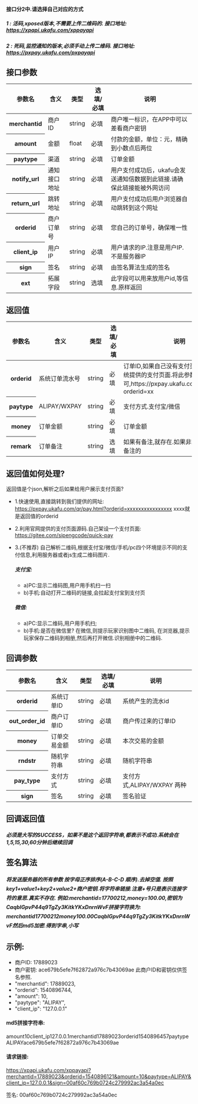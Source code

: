 #### 接口分2中.请选择自己对应的方式

##### 1 : 活码,xposed版本,不需要上传二维码的. 接口地址: https://xpapi.ukafu.com/xppayapi
##### 2 : 死码,监控通知的版本,必须手动上传二维码. 接口地址: https://pxpay.ukafu.com/pxpayapi

## 接口参数

<table class="table table-bordered">
    <thead>
    <tr class='api-doc-table'>
        <th>参数名</th>
        <th>含义</th>
        <th>类型</th>
        <th>选填/必填</th>
        <th>说明</th>
    </tr>
    </thead>
    <tbody>
    <tr>
        <th scope="row">merchantid</th>
        <td>商户ID</td>
        <td>string</td>
        <td>必填</td>
        <td>商户唯一标识，在APP中可以差看商户密钥</td>
    </tr>
    <tr>
        <th scope="row">amount</th>
        <td>金额</td>
        <td>float</td>
        <td>必填</td>    
        <td>付款的金额，单位：元，精确到小数点后两位</td>
    </tr>
    <tr>
        <th scope="row">paytype</th>
        <td>渠道</td>
        <td>string</td>
        <td>必填</td>    
        <td>订单金额</td>
    </tr>
    <tr>
        <th scope="row">notify_url</th>
        <td>通知接口地址</td>
        <td>string</td>
        <td>必填</td>    
        <td>用户支付成功后，ukafu会发送通知信数据到此链接.请确保此链接能被外网访问</td>
    </tr>
    <tr>
        <th scope="row">return_url</th>
        <td>跳转地址</td>
        <td>string</td>
        <td>必填</td>
        <td>用户支付成功后用户浏览器自动跳转到这个网址</td>
    </tr>
    <tr>
        <th scope="row">orderid</th>
        <td>商户订单号</td>
        <td>string</td>
        <td>必填</td>
        <td>您自己的订单号，确保唯一性</td>
    </tr>
    <tr>
        <th scope="row">client_ip</th>
        <td>用户IP</td>
        <td>string</td>
        <td>必填</td>
        <td>用户请求的IP.注意是用户IP.不是服务器IP</td>
    </tr>
    <tr>
        <th scope="row">sign</th>
        <td>签名</td>
        <td>string</td>
        <td>必填</td>
        <td>由签名算法生成的签名</td>
    </tr>
    <tr>
        <th scope="row">ext</th>
        <td>拓展字段</td>
        <td>string</td>
        <td>选填</td>
        <td>此字段可以用来放用户id,等信息.原样返回</td>
    </tr>
    </tbody>
</table>




## 返回值


<table class="table table-bordered">
    <thead>
    <tr class='api-doc-table'>
        <th>参数名</th>
        <th>含义</th>
        <th>类型</th>
        <th>选填/必填</th>
        <th>说明</th>
    </tr>
    </thead>
    <tbody>
    <tr>
        <th scope="row">orderid</th>
        <td>系统订单流水号</td>
        <td>string</td>
        <td>必填</td>
        <td> 订单ID,如果自己没有支付页面.可以使用系统提供的支付页面.将此参数带入即可,https://pxpay.ukafu.com/qr/pay.html? orderid=xx</td>
    </tr>
    <tr>
        <th scope="row">paytype</th>
        <td>ALIPAY/WXPAY</td>
        <td>string</td>
        <td>必填</td>
        <td>支付方式.支付宝/微信</td>
    </tr>
    <tr>
        <th scope="row">money</th>
        <td>订单金额</td>
        <td>string</td>
        <td>必填</td>
        <td>订单金额</td>
    </tr>
    <tr>
        <th scope="row">remark</th>
        <td>订单备注</td>
        <td>string</td>
        <td>选填</td>
        <td>如果有备注,就存在.如果非xposed,是没有备注的</td>
    </tr>
    </tbody>
</table>


## 返回值如何处理?
返回值是个json,解析之后如果给用户展示支付页面?
- 1.快速使用,直接跳转到我们提供的网址:
  https://pxpay.ukafu.com/qr/pay.html?orderid=xxxxxxxxxxxxxxxx
xxxx就是返回值的orderid

- 2.利用官网提供的支付页面源码.自己架设一个支付页面:
https://gitee.com/sipengcode/quick-pay

- 3.(不推荐) 自己解析二维码,根据支付宝/微信/手机/pc四个环境提示不同的支付信息,利用服务器或者js生成二维码图片.
    ##### 支付宝:
    -  a)PC:显示二维码图,用户用手机扫一扫
    - b)手机:自动打开二维码的链接,会拉起支付宝到支付页
    ##### 微信:
    - a)PC:显示二维码,用户用手机扫;
    - b)手机:是否在微信里?
    在微信,则提示玩家识别图中二维码,
    在浏览器,提示玩家保存二维码到相册,然后再打开微信.识别相册中的二维码.

## 回调参数

<table class="table table-bordered">
    <thead>
    <tr class='api-doc-table'>
        <th>参数名</th>
        <th>含义</th>
        <th>类型</th>
        <th>选填/必填</th>
        <th>说明</th>
    </tr>
    </thead>
    <tbody>
    <tr>
        <th scope="row">orderid</th>
        <td>系统订单ID</td>
        <td>string</td>
        <td>必填</td>
        <td> 系统产生的流水id</td>
    </tr>
    <tr>
        <th scope="row">out_order_id</th>
        <td>商户订单ID</td>
        <td>string</td>
        <td>必填</td>
        <td>商户传过来的订单ID</td>
    </tr>
    <tr>
        <th scope="row">money</th>
        <td>订单交易金额</td>
        <td>string</td>
        <td>必填</td>
        <td>本次交易的金额</td>
    </tr>
    <tr>
        <th scope="row">rndstr</th>
        <td>随机字符串</td>
        <td>string</td>
        <td>必填</td>
        <td>随机字符串</td>
    </tr>
    <tr>
        <th scope="row">pay_type</th>
        <td>支付方式</td>
        <td>string</td>
        <td>必填</td>
        <td>支付方式,ALIPAY/WXPAY 两种</td>
    </tr>
     <tr>
        <th scope="row">sign</th>
        <td>签名</td>
        <td>string</td>
        <td>必填</td>
        <td>签名验证</td>
    </tr>
    </tbody>
</table>



## 回调返回值

#####  必须是大写的SUCCESS，如果不是这个返回字符串,都表示不成功.系统会在1,5,15,30,60分钟后继续回调


## 签名算法

<h5 style='line-height: 25px;'>
将发送服务器的所有参数 按字母正序排序(A-B-C-D 顺序).去掉空值. 按照 key1+value1+key2+value2+商户密钥.将字符串链接.注意+号只是表示连接字符的意思.真实不存在. 例如:merchantid=17700212,money=100.00,密钥为CaqbIGpvP44q9TgZy3KitkYKxDnrnWvF拼接字符换为: merchantid17700212money100.00CaqbIGpvP44q9TgZy3KitkYKxDnrnWvF然后md5加密.得到字串,小写
</h5>  

## 示例:
- 商户ID: 17889023
- 商户密钥: ace679b5efe7f62872a976c7b43069ae
此商户ID和密钥仅供签名参照.
- "merchantid": 17889023,
- "orderid": 1540896744,
- "amount": 10,
- "paytype": "ALIPAY",
- "client_ip": "127.0.0.1"
#### md5拼接字符串: 
amount10client_ip127.0.0.1merchantid17889023orderid1540896457paytypeALIPAYace679b5efe7f62872a976c7b43069ae

#### 请求链接:
https://xpapi.ukafu.com/xppayapi?merchantid=17889023&orderid=1540896121&amount=10&paytype=ALIPAY&client_ip=127.0.0.1&sign=00af60c769b0724c279992ac3a54a0ec

签名: 00af60c769b0724c279992ac3a54a0ec